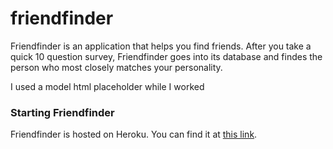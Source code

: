 # friendfinder
Friendfinder is an application that helps you find friends.  After you take a quick 10 question survey, Friendfinder goes into its database and findes the person who most closely matches your personality.

I used a model html placeholder while I worked
### Starting Friendfinder

Friendfinder is hosted on Heroku. You can find it at [this link](https://friendfinderforme.herokuapp.com/).


